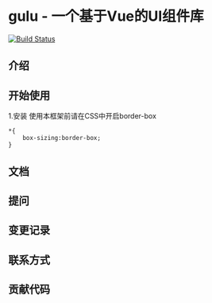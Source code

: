 # gulu - 一个基于Vue的UI组件库
[![Build Status](https://www.travis-ci.org/tiling-Tan/gulu-demo.svg?branch=master)](https://www.travis-ci.org/tiling-Tan/gulu-demo)

## 介绍

## 开始使用
1.安装
使用本框架前请在CSS中开启border-box
```
*{
    box-sizing:border-box;
}
```

## 文档

## 提问

## 变更记录

## 联系方式

## 贡献代码

